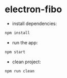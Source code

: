 
# electron-fibo

- install dependencies:

```sh
npm install
```

- run the app:

```sh
npm start
```

- clean project:

```sh
npm run clean
```

